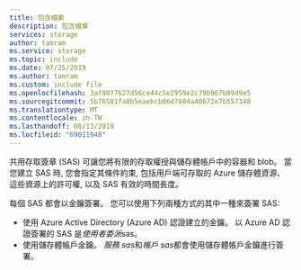 ```yaml
---
title: 包含檔案
description: 包含檔案
services: storage
author: tamram
ms.service: storage
ms.topic: include
ms.date: 07/25/2019
ms.author: tamram
ms.custom: include file
ms.openlocfilehash: 3af8077627d56ce44c5e2959e2c79b967b09d9e5
ms.sourcegitcommit: 5b76581fa8b5eaebcb06d7604a40672e7b557348
ms.translationtype: MT
ms.contentlocale: zh-TW
ms.lasthandoff: 08/13/2019
ms.locfileid: "69011948"
---
```

共用存取簽章 (SAS) 可讓您將有限的存取權授與儲存體帳戶中的容器和 blob。 當您建立 SAS 時, 您會指定其條件約束, 包括用戶端可存取的 Azure 儲存體資源、這些資源上的許可權, 以及 SAS 有效的時間長度。

每個 SAS 都會以金鑰簽署。 您可以使用下列兩種方式的其中一種來簽署 SAS:

- 使用 Azure Active Directory (Azure AD) 認證建立的金鑰。 以 Azure AD 認證簽署的 SAS 是*使用者委派*sas。
- 使用儲存體帳戶金鑰。 *服務 sas*和*帳戶 sas*都會使用儲存體帳戶金鑰進行簽署。
